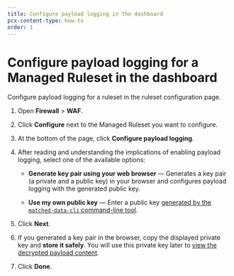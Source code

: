 ```yaml
---
title: Configure payload logging in the dashboard
pcx-content-type: how-to
order: 1
---
```


# Configure payload logging for a Managed Ruleset in the dashboard

Configure payload logging for a ruleset in the ruleset configuration page.

1. Open **Firewall** > **WAF**.

1. Click **Configure** next to the Managed Ruleset you want to configure.

1. At the bottom of the page, click **Configure payload logging**.

1. After reading and understanding the implications of enabling payload logging, select one of the available options:

   - **Generate key pair using your web browser** — Generates a key pair (a private and a public key) in your browser and configures payload logging with the generated public key.

   - **Use my own public key** — Enter a public key [generated by the `matched-data-cli` command-line tool](/managed-rulesets/payload-logging/command-line/generate-key-pair).

1. Click **Next**.

1. If you generated a key pair in the browser, copy the displayed private key and **store it safely**. You will use this private key later to [view the decrypted payload content](/managed-rulesets/payload-logging/view).

1. Click **Done**.
